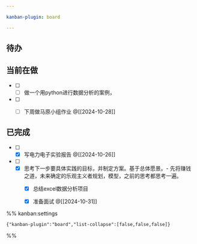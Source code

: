 ```yaml
---

kanban-plugin: board

---
```


## 待办



## 当前在做

- [ ] - [ ] 做一个用python进行数据分析的案例，
- [ ] - [ ] 下周做马原小组作业
	@[[2024-10-28]]


## 已完成

- [ ] - [x] 写电力电子实验报告
	@[[2024-10-26]]
- [ ] - [x] 思考下一步要具体实践的目标，并制定方案。基于总体愿景。- 先将赚钱之道，未来确定的乐观主义者规划，模型，之前的思考都思考一遍。
	- [x] 总结excel数据分析项目
	- [x] 准备面试
	 @[[2024-10-31]]




%% kanban:settings
```
{"kanban-plugin":"board","list-collapse":[false,false,false]}
```
%%